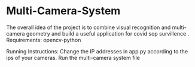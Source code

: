# Multi-Camera-System
The overall idea of the project is to combine visual recognition and multi-camera geometry and build a useful application for covid sop survillence .
Requirements:
opencv-python

Running Instructions:
Change the IP addresses in app.py according to the ips of your cameras.
Run the multi-camera system file
